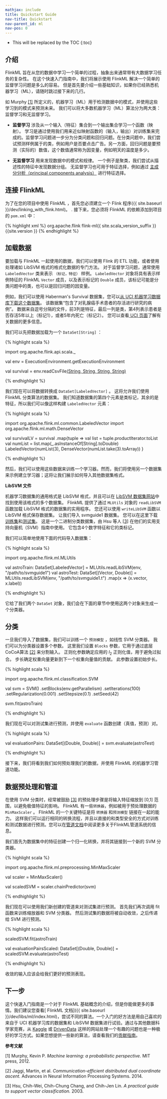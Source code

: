 ```yaml
---
mathjax: include
title: Quickstart Guide
nav-title: Quickstart
nav-parent_id: ml
nav-pos: 0
---
```

<!--
Licensed to the Apache Software Foundation (ASF) under one
or more contributor license agreements.  See the NOTICE file
distributed with this work for additional information
regarding copyright ownership.  The ASF licenses this file
to you under the Apache License, Version 2.0 (the
"License"); you may not use this file except in compliance
with the License.  You may obtain a copy of the License at

  http://www.apache.org/licenses/LICENSE-2.0

Unless required by applicable law or agreed to in writing,
software distributed under the License is distributed on an
"AS IS" BASIS, WITHOUT WARRANTIES OR CONDITIONS OF ANY
KIND, either express or implied.  See the License for the
specific language governing permissions and limitations
under the License.
-->

* This will be replaced by the TOC
{:toc}

## 介绍

FlinkML 旨在从您的数据中学习一个简单的过程，抽象出来通常带有大数据学习任务的复杂性。 在这个快速入门指南中，我们将展示使用 FlinkML 解决一个简单的监督学习问题是多么的容易。 但是首先要介绍一些基础知识，如果你已经熟悉机器学习（ML），请随时跳过接下来的几行。

如 Murphy [[1]](#murphy) 所定义的，机器学习（ML）用于检测数据中的模式，并使用这些学习到的模式来预测未来。 我们可以将大多数机器学习（ML）算法分为两大类：监督学习和无监督学习。

* **监督学习** 涉及从一个输入（特征）集合到一个输出集合学习一个函数（映射）。 学习是通过使用我们用来近似映射函数的（输入，输出）对训练集来完成的。监督学习问题进一步分为分类问题和回归问题。在分类问题中，我们尝试预测样例属于的类，例如用户是否要点击广告。另一方面，回归问题是要预测（实际的）数值，这个数值通常称为因变量，例如明天的温度是多少。

* **无监督学习** 用来发现数据中的模式和规律。 一个例子是聚类，我们尝试从描述性的特征中发现数据分组。 无监督学习也可用于特征选择，例如通过 [主成分分析（principal components analysis）](https://en.wikipedia.org/wiki/Principal_component_analysis) 进行特征选择。

## 连接 FlinkML

为了在您的项目中使用 FlinkML ，首先您必须建立一个 Flink 程序({{ site.baseurl }}/dev/linking_with_flink.html)。 .
接下来，您必须将 FlinkML 的依赖添加到项目的 `pom.xml` 中：

{% highlight xml %}
<dependency>
  <groupId>org.apache.flink</groupId>
  <artifactId>flink-ml{{ site.scala_version_suffix }}</artifactId>
  <version>{{site.version }}</version>
</dependency>
{% endhighlight %}

## 加载数据

要加载与 FlinkML 一起使用的数据，我们可以使用 Flink 的 ETL 功能，或者使用处理诸如 LibSVM 格式的格式化数据的专门方法。 对于监督学习问题，通常使用 `LabeledVector` 类来表示 `（标记，特征）` 样例。 `LabeledVector` 对象将具有表示样例特征的 FlinkML `Vector` 成员，以及表示标记的 `Double` 成员，该标记可能是分类问题中的类，也可以是回归问题的因变量。

例如，我们可以使用 Haberman's Survival 数据集，您可以[从 UCI 机器学习数据库下载这个数据集](http://archive.ics.uci.edu/ml/machine-learning-databases/haberman/haberman.data)。 该数据集“包含了对乳腺癌手术患者的存活进行研究的病例”。 数据来自逗号分隔的文件，前3列是特征，最后一列是类，第4列表示患者是否存活5年以上（标记1），或者5年内死亡（标记2）。 您可以查看[ UCI 页面](https://archive.ics.uci.edu/ml/datasets/Haberman%27s+Survival)了解有关数据的更多信息。

我们可以先把数据加载为一个 `DataSet[String]` ：

{% highlight scala %}

import org.apache.flink.api.scala._

val env = ExecutionEnvironment.getExecutionEnvironment

val survival = env.readCsvFile[(String, String, String, String)]("/path/to/haberman.data")

{% endhighlight %}

我们现在可以将数据转换成 `DataSet[LabeledVector]` 。 这将允许我们使用 FlinkML 分类算法的数据集。 我们知道数据集的第四个元素是类标记，其余的是特征，所以我们可以像这样构建 `LabeledVector` 元素：

{% highlight scala %}

import org.apache.flink.ml.common.LabeledVector
import org.apache.flink.ml.math.DenseVector

val survivalLV = survival
  .map{tuple =>
    val list = tuple.productIterator.toList
    val numList = list.map(_.asInstanceOf[String].toDouble)
    LabeledVector(numList(3), DenseVector(numList.take(3).toArray))
  }

{% endhighlight %}

然后，我们可以使用这些数据来训练一个学习器。然而，我们将使用另一个数据集来示例建立学习器；这将让我们展示如何导入其他数据集格式。

**LibSVM 文件**

机器学习数据集的通用格式是 LibSVM 格式，并且可以在 [LibSVM 数据集网站](http://www.csie.ntu.edu.tw/~cjlin/libsvmtools/datasets/)中找到使用该格式的多个数据集。 FlinkML 提供了通过 `MLUtils` 对象的 `readLibSVM` 函数加载 LibSVM 格式的数据集的实用程序。 您还可以使用 `writeLibSVM` 函数以 LibSVM 格式保存数据集。 让我们导入 svmguide1 数据集。 您可以在这里下载[训练集](http://www.csie.ntu.edu.tw/~cjlin/libsvmtools/datasets/binary/svmguide1)和[测试集](http://www.csie.ntu.edu.tw/~cjlin/libsvmtools/datasets/binary/svmguide1.t)。 这是一个二进制分类数据集，由 Hsu 等人 [[3]](#hsu) 在他们的实用支持向量机（SVM）指南中使用。 它包含4个数字特征和它的类标记。

我们可以简单地使用下面的代码导入数据集：

{% highlight scala %}

import org.apache.flink.ml.MLUtils

val astroTrain: DataSet[LabeledVector] = MLUtils.readLibSVM(env, "/path/to/svmguide1")
val astroTest: DataSet[(Vector, Double)] = MLUtils.readLibSVM(env, "/path/to/svmguide1.t")
      .map(x => (x.vector, x.label))

{% endhighlight %}

它给了我们两个 `DataSet` 对象，我们会在下面的章节中使用这两个对象来生成一个分类器。

## 分类

一旦我们导入了数据集，我们可以训练一个 `预测模型` ，如线性 SVM 分类器。 我们可以为分类器设置多个参数。 这里我们设置 `Blocks` 参数，它用于通过底层CoCoA算法 [[2]](#jaggi) 来分割输入。 正则化参数确定应用的 $l_2$ 正则化值，用于避免过拟合。 步长确定权重向量更新到下一个权重向量值的贡献。 此参数设置初始步长。

{% highlight scala %}

import org.apache.flink.ml.classification.SVM

val svm = SVM()
  .setBlocks(env.getParallelism)
  .setIterations(100)
  .setRegularization(0.001)
  .setStepsize(0.1)
  .setSeed(42)

svm.fit(astroTrain)

{% endhighlight %}

我们现在可以对测试集进行预测，并使用 `evaluate` 函数创建（真值，预测）对。

{% highlight scala %}

val evaluationPairs: DataSet[(Double, Double)] = svm.evaluate(astroTest)

{% endhighlight %}

接下来，我们将看到我们如何预处理我们的数据，并使用 FlinkML 的机器学习管道功能。

## 数据预处理和管道

在使用 SVM 分类时，经常被鼓励 [[3]](#hsu) 的预处理步骤是将输入特征缩放到 [0,1] 范围，以避免极值特征的影响。 FlinkML 有一些`转换器`，例如被用于预处理数据的 `MinMaxScaler` 。 FlinkML 的一个关键特征是将 `转换器` 和`预测模型` 链接在一起的能力。 这样我们可以运行相同的转换流程，并且以直接的和类型安全的方式对训练和测试数据进行预测。您可以在[管道文档](pipelines.html)中阅读更多关于FlinkML管道系统的信息。

我们首先为数据集中的特征创建一个归一化转换，并将其链接到一个新的 SVM 分类器。

{% highlight scala %}

import org.apache.flink.ml.preprocessing.MinMaxScaler

val scaler = MinMaxScaler()

val scaledSVM = scaler.chainPredictor(svm)

{% endhighlight %}

我们现在可以使用我们新创建的管道来对测试集进行预测。
首先我们再次调用 fit 函数来训练缩放器和 SVM 分类器。
然后测试集的数据将被自动收敛，之后传递给 SVM 进行预测。

{% highlight scala %}

scaledSVM.fit(astroTrain)

val evaluationPairsScaled: DataSet[(Double, Double)] = scaledSVM.evaluate(astroTest)

{% endhighlight %}

收敛的输入应该会给我们更好的预测表现。

## 下一步

这个快速入门指南是一个对于 FlinkML 基础概念的介绍，但是你能做更多的事情。我们建议您查看[ FlinkML 文档]({{ site.baseurl }}/dev/libs/ml/index.html)，尝试不同的算法。一个入门的好方法是用自己喜欢的来自于 UCI 机器学习库的数据集和 LibSVM 数据集进行试验。通过与其他数据科学家竞赛，从 [Kaggle](https://www.kaggle.com) 或 [DrivenData](http://www.drivendata.org/) 这样的网站处理一个有趣的问题也是一种极好的学习方式。如果您想提供一些新的算法，请查看我们的[贡献指南](contribution_guide.html)。

**参考文献**

<a name="murphy"></a>[1] Murphy, Kevin P. *Machine learning: a probabilistic perspective.* MIT
press, 2012.

<a name="jaggi"></a>[2] Jaggi, Martin, et al. *Communication-efficient distributed dual
coordinate ascent.* Advances in Neural Information Processing Systems. 2014.

<a name="hsu"></a>[3] Hsu, Chih-Wei, Chih-Chung Chang, and Chih-Jen Lin.
 *A practical guide to support vector classification.* 2003.
